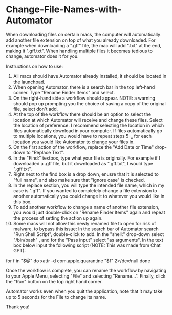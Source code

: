 # Change-File-Names-with-Automator
When downloading files on certain macs, the computer will automatically add another file extension on top of what you already downloaded. For example when downloading a ".gff" file, the mac will add ".txt" at the end, making it ".gff.txt". When handling multiple files it becomes tedious to change, automator does it for you.

Instructions on how to use:
1. All macs should have Automator already installed, it should be located in the launchpad.
2. When opening Automator, there is a search bar in the top left-hand corner. Type "Rename Finder Items" and select.
3. On the right-hand side a workflow should appear. NOTE: a warning should pop up prompting you the choice of saving a copy of the original file, select don't add. 
4. At the top of the workflow there should be an option to select the location at which Automator will receive and change these files. Select the location of preference. I recommend selecting the location in which files automatically download in your computer. If files automatically go to multiple locations, you would have to repeat steps 5-_ for each location you would like Automator to change your files in.
5. On the first action of the workflow, replace the "Add Date or Time" drop-down to "Replace Text".
6. In the "Find:" textbox, type what your file is originally. For example if I downloaded a .gff file, but it downloaded as ".gff.txt", I would type ".gff.txt".
7. Right next to the find box is a drop down, enusre that it is selected to "full name", and also make sure that "ignore case" is checked.
8. In the replace section, you will type the intended file name, which in my case is ".gff". If you wanted to completely change a file extension to another automatically you could change it to whatever you would like in this box.
9. To add another workflow to change a name of another file extension, you would just double-click on "Rename Finder Items" again and repeat the process of setting the action up again.
11. Some macs will not allow this newly renamed file to open for risk of malware, to bypass this issue: In the search bar of Automator search "Run Shell Script", double-click to add. In the "shell:" drop-down select "/bin/bash" , and for the "Pass input" select "as arguments". In the text box below input the following script (NOTE: This was made from Chat GPT):
    
for f in "$@"
do
    xattr -d com.apple.quarantine "$f" 2>/dev/null
done

Once the workflow is complete, you can rename the workflow by navigating to your Apple Menu, selecting "File" and selecting "Rename...".
Finally, click the "Run" button on the top right hand corner.

Automator works even when you quit the application, note that it may take up to 5 seconds for the File to change its name.

Thank you!

